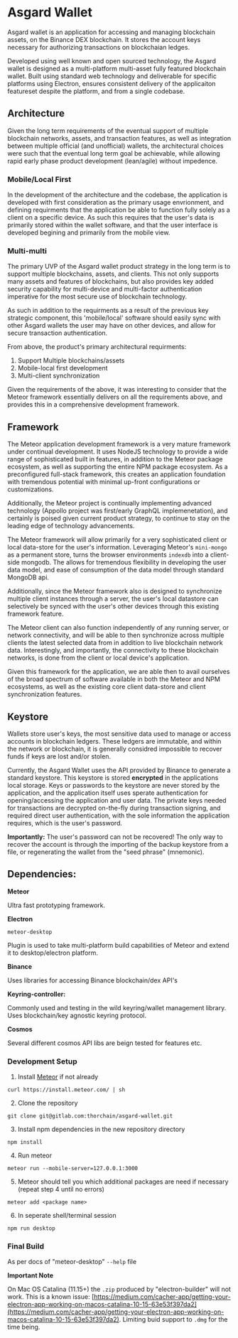 # Asgard Wallet #

Asgard wallet is an application for accessing and managing blockchain assets, on the Binance DEX blockchain. It stores the account keys necessary for authorizing transactions on blockchaian ledges.

Developed using well known and open sourced technology, the Asgard wallet is designed as a multi-platform multi-asset fully featured blockchain wallet. Built using standard web technology and deliverable for specific platforms using Electron, ensures consistent delivery of the applicaiton featureset despite the platform, and from a single codebase.

## Architecture ##

Given the long term requirements of the eventual support of multiple blockchain networks, assets, and transaction features, as well as integration between multiple official (and unofficial) wallets, the architectural choices were such that the eventual long term goal be achievable, while allowing rapid early phase product development (lean/agile) without impedence.

### Mobile/Local First ###

In the development of the architecture and the codebase, the application is developed with first consideration as the primary usage envrionment, and defining requirments that the application be able to function fully solely as a client on a specific device. As such this requires that the user's data is primarily stored within the wallet software, and that the user interface is developed begining and primarily from the mobile view.

### Multi-multi ###

The primary UVP of the Asgard wallet product strategy in the long term is to support multiple blockchains, assets, and clients. This not only supports many assets and features of blockchains, but also provides key added security capability for multi-device and multi-factor authentication imperative for the most secure use of blockchain technology.

As such in addition to the requirments as a result of the previous key strategic component, this 'mobile/local' software should easily sync with other Asgard wallets the user may have on other devices, and allow for secure transaction authentication.

From above, the product's primary architectural requirments:

1. Support Multiple blockchains/assets
2. Mobile-local first development
3. Multi-client synchronization


Given the requirements of the above, it was interesting to consider that the Meteor framework essentially delivers on all the requirements above, and provides this in a comprehensive development framework.

## Framework ##

The Meteor application development framework is a very mature framework under continual development. It uses NodeJS technology to provide a wide range of sophisticated built in features, in addition to the Meteor package ecosystem, as well as supporting the entire NPM package ecosystem. As a preconfigured full-stack framework, this creates an application foundation with tremendous potential with minimal up-front configurations or customizations.

Additionally, the Meteor project is continually implementing advanced technology (Appollo project was first/early GraphQL implemenetation), and certainly is poised given current product strategy, to continue to stay on the leading edge of technology advancements.

The Meteor framework will allow primarily for a very sophisticated client or local data-store for the user's information. Leveraging Meteor's `mini-mongo` as a permanent store, turns the browser environments `indexdb` into a client-side mongodb. The allows for tremendous flexibility in developing the user data model, and ease of consumption of the data model through standard MongoDB api.

Additionally, since the Meteor framework also is designed to synchronize multiple client instances through a server, the user's local datastore can selectively be synced with the user's other devices through this existing framework feature.

The Meteor client can also function independently of any running server, or network connectivity, and will be able to then synchronize across multiple clients the latest selected data from in addition to live blockchain network data. Interestingly, and importantly, the connectivity to these blockchain networks, is done from the client or local device's application.

Given this framework for the application, we are able then to avail ourselves of the broad spectrum of software available in both the Meteor and NPM ecosystems, as well as the existing core client data-store and client synchronization features.

## Keystore ##

Wallets store user's keys, the most sensitive data used to manage or access accounts in blockchain ledgers. These ledgers are immutable, and within the network or blockchain, it is generally considred impossible to recover funds if keys are lost and/or stolen.

Currently, the Asgard Wallet uses the API provided by Binance to generate a standard keystore. This keystore is stored **encrypted** in the applications local storage. Keys or passwords to the keystore are never stored by the application, and the application itself uses sperate authentication for opening/accessing the application and user data. The private keys needed for transactions are decrypted on-the-fly during transaction signing, and required direct user authentication, with the sole information the application requires, which is the user's password.

**Importantly:** The user's password can not be recovered! The only way to recover the account is through the importing of the backup keystore from a file, or regenerating the wallet from the "seed phrase" (mnemonic).



## Dependencies: ##

**Meteor**

Ultra fast prototyping framework.

**Electron**

`meteor-desktop `

Plugin is used to take multi-platform build capabilities of Meteor and extend it to desktop/electron platform.

**Binance**

Uses libraries for accessing Binance blockchain/dex API's

**Keyring-controller:**

Commonly used and testing in the wild keyring/wallet management library. Uses blockchain/key agnostic keyring protocol.

**Cosmos**

Several different cosmos API libs are beign tested for features etc.

### Development  Setup ###

1. Install [Meteor](https://www.meteor.com/developers) if not already

`curl https://install.meteor.com/ | sh`


2. Clone the repository
  
`git clone git@gitlab.com:thorchain/asgard-wallet.git`

3. Install npm dependencies in the new repository directory

`npm install`

4. Run meteor

`meteor run --mobile-server=127.0.0.1:3000`

5. Meteor should tell you which additional packages are need if necessary (repeat step 4 until no errors)

`meteor add <package name>`

6. In seperate shell/terminal session

`npm run desktop`


### Final Build

As per docs of "meteor-desktop" `--help` file

**Important Note**

On Mac OS Catalina (11.15+) the `.zip` produced by "electron-builder" will not work. This is a known issue: [https://medium.com/cacher-app/getting-your-electron-app-working-on-macos-catalina-10-15-63e53f397da2](https://medium.com/cacher-app/getting-your-electron-app-working-on-macos-catalina-10-15-63e53f397da2). Limiting buid support to `.dmg` for the time being.
